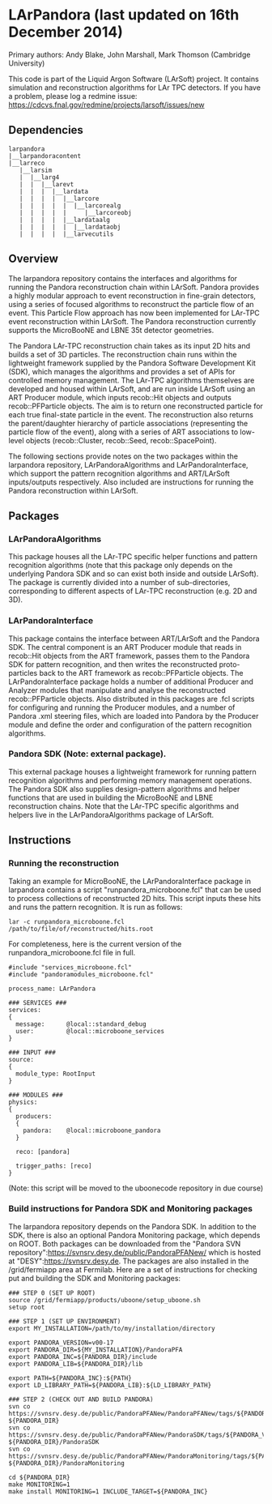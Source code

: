 # LArPandora (last updated on 16th December 2014)

Primary authors: Andy Blake, John Marshall, Mark Thomson (Cambridge University)

This code is part of the Liquid Argon Software (LArSoft) project.
It contains simulation and reconstruction algorithms for LAr TPC detectors.
If you have a problem, please log a redmine issue: https://cdcvs.fnal.gov/redmine/projects/larsoft/issues/new

## Dependencies

```
larpandora
|__larpandoracontent
|__larreco
   |__larsim
   |  |__larg4
   |  |  |__larevt
   |  |  |  |__lardata
   |  |  |  |  |__larcore
   |  |  |  |  |  |__larcorealg
   |  |  |  |  |     |__larcoreobj
   |  |  |  |  |__lardataalg
   |  |  |  |  |  |__lardataobj
   |  |  |  |  |__larvecutils
```

## Overview

The larpandora repository contains the interfaces and algorithms for running the Pandora reconstruction chain within LArSoft. Pandora provides a highly modular approach to event reconstruction in fine-grain detectors, using a series of focused algorithms to reconstruct the particle flow of an event. This Particle Flow approach has now been implemented for LAr-TPC event reconstruction within LArSoft. The Pandora reconstruction currently supports the MicroBooNE and LBNE 35t detector geometries.

The Pandora LAr-TPC reconstruction chain takes as its input 2D hits and builds a set of 3D particles. The reconstruction chain runs within the lightweight framework supplied by the Pandora Software Development Kit (SDK), which manages the algorithms and provides a set of APIs for controlled memory management. The LAr-TPC algorithms themselves are developed and housed within LArSoft, and are run inside LArSoft using an ART Producer module, which inputs recob::Hit objects and outputs recob::PFParticle objects. The aim is to return one reconstructed particle for each true final-state particle in the event. The reconstruction also returns the parent/daughter hierarchy of particle associations (representing the particle flow of the event), along with a series of ART associations to low-level objects (recob::Cluster, recob::Seed, recob::SpacePoint).

The following sections provide notes on the two packages within the larpandora repository, LArPandoraAlgorithms and LArPandoraInterface, which support the pattern recognition algorithms and ART/LArSoft inputs/outputs respectively. Also included are instructions for running the Pandora reconstruction within LArSoft.

## Packages

### LArPandoraAlgorithms

This package houses all the LAr-TPC specific helper functions and pattern recognition algorithms (note that this package only depends on the underlying Pandora SDK and so can exist both inside and outside LArSoft). The package is currently divided into a number of sub-directories, corresponding to different aspects of LAr-TPC reconstruction (e.g. 2D and 3D).

### LArPandoraInterface

This package contains the interface between ART/LArSoft and the Pandora SDK. The central component is an ART Producer module that reads in recob::Hit objects from the ART framework, passes them to the Pandora SDK for pattern recognition, and then writes the reconstructed proto-particles back to the ART framework as recob::PFParticle objects. The LArPandoraInterface package holds a number of additional Producer and Analyzer modules that manipulate and analyse the reconstructed recob::PFParticle objects. Also distributed in this packages are .fcl scripts for configuring and running the Producer modules, and a number of Pandora .xml steering files, which are loaded into Pandora by the Producer module and define the order and configuration of the pattern recognition algorithms.

### Pandora SDK (Note: external package).

This external package houses a lightweight framework for running pattern recognition algorithms and performing memory management operations. The Pandora SDK also supplies design-pattern algorithms and helper functions that are used in building the MicroBooNE and LBNE reconstruction chains. Note that the LAr-TPC specific algorithms and helpers live in the LArPandoraAlgorithms package of LArSoft.

## Instructions

### Running the reconstruction

Taking an example for MicroBooNE, the LArPandoraInterface package in larpandora contains a script "runpandora_microboone.fcl" that can be used to process collections of reconstructed 2D hits. This script inputs these hits and runs the pattern recognition. It is run as follows:

```
lar -c runpandora_microboone.fcl /path/to/file/of/reconstructed/hits.root
```

For completeness, here is the current version of the runpandora_microboone.fcl file in full.

```
#include "services_microboone.fcl"
#include "pandoramodules_microboone.fcl"

process_name: LArPandora

### SERVICES ###
services:
{
  message:      @local::standard_debug
  user:         @local::microboone_services
}

### INPUT ###
source:
{
  module_type: RootInput
}

### MODULES ###
physics:
{
  producers: 
  {  
    pandora:    @local::microboone_pandora 
  }

  reco: [pandora]

  trigger_paths: [reco]
}
```

(Note: this script will be moved to the uboonecode repository in due course)

### Build instructions for Pandora SDK and Monitoring packages

The larpandora repository depends on the Pandora SDK. In addition to the SDK, there is also an optional Pandora Monitoring package, which depends on ROOT. Both packages can be downloaded from the "Pandora SVN repository":https://svnsrv.desy.de/public/PandoraPFANew/ which is hosted at "DESY":https://svnsrv.desy.de. The packages are also installed in the /grid/fermiapp area at Fermilab. Here are a set of instructions for checking put and building the SDK and Monitoring packages:

```
### STEP 0 (SET UP ROOT)
source /grid/fermiapp/products/uboone/setup_uboone.sh
setup root

### STEP 1 (SET UP ENVIRONMENT)
export MY_INSTALLATION=/path/to/my/installation/directory

export PANDORA_VERSION=v00-17
export PANDORA_DIR=${MY_INSTALLATION}/PandoraPFA
export PANDORA_INC=${PANDORA_DIR}/include
export PANDORA_LIB=${PANDORA_DIR}/lib

export PATH=${PANDORA_INC}:${PATH}
export LD_LIBRARY_PATH=${PANDORA_LIB}:${LD_LIBRARY_PATH}

### STEP 2 (CHECK OUT AND BUILD PANDORA)
svn co https://svnsrv.desy.de/public/PandoraPFANew/PandoraPFANew/tags/${PANDORA_VERSION} ${PANDORA_DIR}
svn co https://svnsrv.desy.de/public/PandoraPFANew/PandoraSDK/tags/${PANDORA_VERSION} ${PANDORA_DIR}/PandoraSDK
svn co https://svnsrv.desy.de/public/PandoraPFANew/PandoraMonitoring/tags/${PANDORA_VERSION} ${PANDORA_DIR}/PandoraMonitoring

cd ${PANDORA_DIR}
make MONITORING=1 
make install MONITORING=1 INCLUDE_TARGET=${PANDORA_INC}
```


